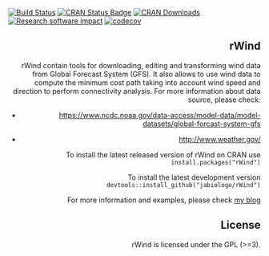[![Build Status](https://travis-ci.org/jabiologo/rWind.svg?branch=master)](https://travis-ci.org/jabiologo/rWind)
[![CRAN Status Badge](http://www.r-pkg.org/badges/version/rWind)](https://cran.r-project.org/package=rWind)
[![CRAN Downloads](http://cranlogs.r-pkg.org/badges/rWind)](https://cran.r-project.org/package=rWind)
[![Research software impact](http://depsy.org/api/package/cran/rWind/badge.svg)](http://depsy.org/package/r/rWind)
[![codecov](https://codecov.io/gh/jabiologo/rWind/branch/master/graph/badge.svg)](https://codecov.io/gh/jabiologo/rWind)


<gif img="man/figures/hurricane.gif" align="right" />

rWind
-----
rWind contain tools for downloading, editing and transforming wind data from Global Forecast System (GFS). It also allows to use wind data to compute the minimum cost path taking into account wind speed and direction to perform connectivity analysis. For more information about data source, please check: 

* <https://www.ncdc.noaa.gov/data-access/model-data/model-datasets/global-forcast-system-gfs>

* <http://www.weather.gov/>


To install the latest released version of rWind on CRAN use `install.packages("rWind")`

To install the latest development version `devtools::install_github("jabiologo/rWind")`

For more information and examples, please check [my blog](http://allthiswasfield.blogspot.com.es/2016/12/rwind-r-package-released.html)

License
-------
rWind is licensed under the GPL (>=3).
